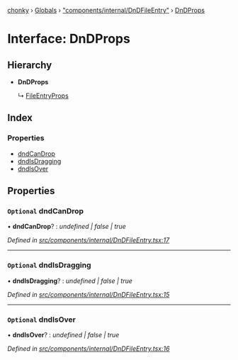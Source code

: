 [chonky](../README.md) › [Globals](../globals.md) › ["components/internal/DnDFileEntry"](../modules/_components_internal_dndfileentry_.md) › [DnDProps](_components_internal_dndfileentry_.dndprops.md)

# Interface: DnDProps

## Hierarchy

* **DnDProps**

  ↳ [FileEntryProps](_components_internal_basefileentry_.fileentryprops.md)

## Index

### Properties

* [dndCanDrop](_components_internal_dndfileentry_.dndprops.md#optional-dndcandrop)
* [dndIsDragging](_components_internal_dndfileentry_.dndprops.md#optional-dndisdragging)
* [dndIsOver](_components_internal_dndfileentry_.dndprops.md#optional-dndisover)

## Properties

### `Optional` dndCanDrop

• **dndCanDrop**? : *undefined | false | true*

*Defined in [src/components/internal/DnDFileEntry.tsx:17](https://github.com/TimboKZ/Chonky/blob/ce1f2d4/src/components/internal/DnDFileEntry.tsx#L17)*

___

### `Optional` dndIsDragging

• **dndIsDragging**? : *undefined | false | true*

*Defined in [src/components/internal/DnDFileEntry.tsx:15](https://github.com/TimboKZ/Chonky/blob/ce1f2d4/src/components/internal/DnDFileEntry.tsx#L15)*

___

### `Optional` dndIsOver

• **dndIsOver**? : *undefined | false | true*

*Defined in [src/components/internal/DnDFileEntry.tsx:16](https://github.com/TimboKZ/Chonky/blob/ce1f2d4/src/components/internal/DnDFileEntry.tsx#L16)*
